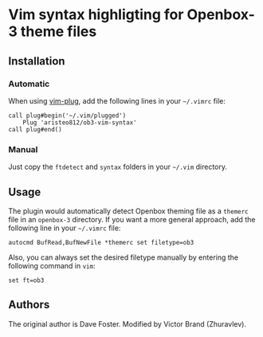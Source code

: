 # Vim syntax highligting for Openbox-3 theme files

## Installation

### Automatic

When using [vim-plug](https://github.com/junegunn/vim-plug), add the following lines in your `~/.vimrc` file:

    call plug#begin('~/.vim/plugged')
        Plug 'aristeo812/ob3-vim-syntax'
    call plug#end()

### Manual

Just copy the `ftdetect` and `syntax` folders in your `~/.vim` directory.

## Usage

The plugin would automatically detect Openbox theming file as a `themerc` file in an `openbox-3` directory. If you want a more general approach, add the following line in your `~/.vimrc` file:

    autocmd BufRead,BufNewFile *themerc set filetype=ob3

Also, you can always set the desired filetype manually by entering the following command in `vim`:

    set ft=ob3

## Authors

The original author is Dave Foster. Modified by Victor Brand (Zhuravlev).
  
